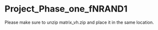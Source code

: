# Project_Phase_one_fNRAND1

Please make sure to unzip matrix_vh.zip and place it in the same location.
